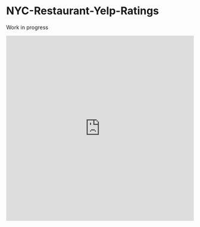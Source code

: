 # NYC-Restaurant-Yelp-Ratings

Work in progress


<iframe src="https://github.com/spapadopoulos/NYC-Restaurant-Yelp-Ratings/blob/master/flowers.html"
    sandbox="allow-same-origin allow-scripts"
    width="100%"
    height="500"
    scrolling="no"
    seamless="seamless"
    frameborder="0">
</iframe>
